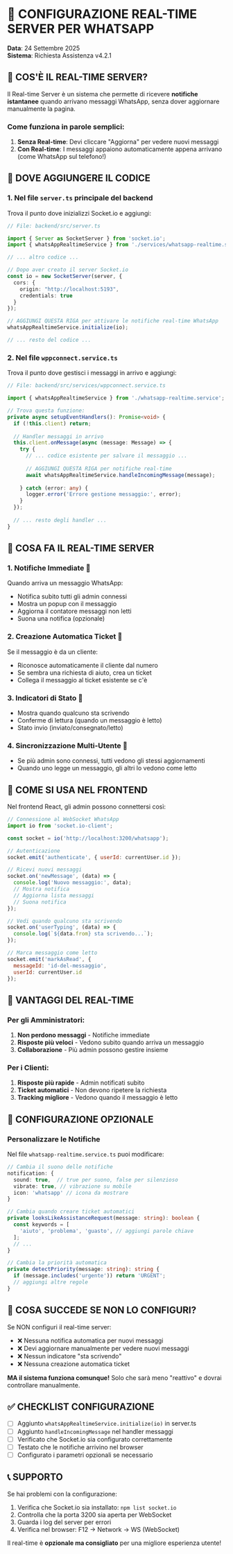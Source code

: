 # 📡 CONFIGURAZIONE REAL-TIME SERVER PER WHATSAPP

**Data**: 24 Settembre 2025  
**Sistema**: Richiesta Assistenza v4.2.1

## 🎯 COS'È IL REAL-TIME SERVER?

Il Real-time Server è un sistema che permette di ricevere **notifiche istantanee** quando arrivano messaggi WhatsApp, senza dover aggiornare manualmente la pagina.

### Come funziona in parole semplici:
1. **Senza Real-time**: Devi cliccare "Aggiorna" per vedere nuovi messaggi
2. **Con Real-time**: I messaggi appaiono automaticamente appena arrivano (come WhatsApp sul telefono!)

## 🔌 DOVE AGGIUNGERE IL CODICE

### 1. Nel file `server.ts` principale del backend

Trova il punto dove inizializzi Socket.io e aggiungi:

```typescript
// File: backend/src/server.ts

import { Server as SocketServer } from 'socket.io';
import { whatsAppRealtimeService } from './services/whatsapp-realtime.service';

// ... altro codice ...

// Dopo aver creato il server Socket.io
const io = new SocketServer(server, {
  cors: {
    origin: "http://localhost:5193",
    credentials: true
  }
});

// AGGIUNGI QUESTA RIGA per attivare le notifiche real-time WhatsApp
whatsAppRealtimeService.initialize(io);

// ... resto del codice ...
```

### 2. Nel file `wppconnect.service.ts`

Trova il punto dove gestisci i messaggi in arrivo e aggiungi:

```typescript
// File: backend/src/services/wppconnect.service.ts

import { whatsAppRealtimeService } from './whatsapp-realtime.service';

// Trova questa funzione:
private async setupEventHandlers(): Promise<void> {
  if (!this.client) return;
  
  // Handler messaggi in arrivo
  this.client.onMessage(async (message: Message) => {
    try {
      // ... codice esistente per salvare il messaggio ...
      
      // AGGIUNGI QUESTA RIGA per notifiche real-time
      await whatsAppRealtimeService.handleIncomingMessage(message);
      
    } catch (error: any) {
      logger.error('Errore gestione messaggio:', error);
    }
  });
  
  // ... resto degli handler ...
}
```

## 🚀 COSA FA IL REAL-TIME SERVER

### 1. **Notifiche Immediate** 📨
Quando arriva un messaggio WhatsApp:
- Notifica subito tutti gli admin connessi
- Mostra un popup con il messaggio
- Aggiorna il contatore messaggi non letti
- Suona una notifica (opzionale)

### 2. **Creazione Automatica Ticket** 🎫
Se il messaggio è da un cliente:
- Riconosce automaticamente il cliente dal numero
- Se sembra una richiesta di aiuto, crea un ticket
- Collega il messaggio al ticket esistente se c'è

### 3. **Indicatori di Stato** 💬
- Mostra quando qualcuno sta scrivendo
- Conferme di lettura (quando un messaggio è letto)
- Stato invio (inviato/consegnato/letto)

### 4. **Sincronizzazione Multi-Utente** 👥
- Se più admin sono connessi, tutti vedono gli stessi aggiornamenti
- Quando uno legge un messaggio, gli altri lo vedono come letto

## 📱 COME SI USA NEL FRONTEND

Nel frontend React, gli admin possono connettersi così:

```javascript
// Connessione al WebSocket WhatsApp
import io from 'socket.io-client';

const socket = io('http://localhost:3200/whatsapp');

// Autenticazione
socket.emit('authenticate', { userId: currentUser.id });

// Ricevi nuovi messaggi
socket.on('newMessage', (data) => {
  console.log('Nuovo messaggio:', data);
  // Mostra notifica
  // Aggiorna lista messaggi
  // Suona notifica
});

// Vedi quando qualcuno sta scrivendo
socket.on('userTyping', (data) => {
  console.log(`${data.from} sta scrivendo...`);
});

// Marca messaggio come letto
socket.emit('markAsRead', { 
  messageId: 'id-del-messaggio',
  userId: currentUser.id 
});
```

## 🎯 VANTAGGI DEL REAL-TIME

### Per gli Amministratori:
1. **Non perdono messaggi** - Notifiche immediate
2. **Risposte più veloci** - Vedono subito quando arriva un messaggio
3. **Collaborazione** - Più admin possono gestire insieme

### Per i Clienti:
1. **Risposte più rapide** - Admin notificati subito
2. **Ticket automatici** - Non devono ripetere la richiesta
3. **Tracking migliore** - Vedono quando il messaggio è letto

## 🔧 CONFIGURAZIONE OPZIONALE

### Personalizzare le Notifiche
Nel file `whatsapp-realtime.service.ts` puoi modificare:

```typescript
// Cambia il suono delle notifiche
notification: {
  sound: true,  // true per suono, false per silenzioso
  vibrate: true, // vibrazione su mobile
  icon: 'whatsapp' // icona da mostrare
}

// Cambia quando creare ticket automatici
private looksLikeAssistanceRequest(message: string): boolean {
  const keywords = [
    'aiuto', 'problema', 'guasto', // aggiungi parole chiave
  ];
  // ...
}

// Cambia la priorità automatica
private detectPriority(message: string): string {
  if (message.includes('urgente')) return 'URGENT';
  // aggiungi altre regole
}
```

## 🚨 COSA SUCCEDE SE NON LO CONFIGURI?

Se NON configuri il real-time server:
- ❌ Nessuna notifica automatica per nuovi messaggi
- ❌ Devi aggiornare manualmente per vedere nuovi messaggi
- ❌ Nessun indicatore "sta scrivendo"
- ❌ Nessuna creazione automatica ticket

**MA il sistema funziona comunque!** Solo che sarà meno "reattivo" e dovrai controllare manualmente.

## ✅ CHECKLIST CONFIGURAZIONE

- [ ] Aggiunto `whatsAppRealtimeService.initialize(io)` in server.ts
- [ ] Aggiunto `handleIncomingMessage` nel handler messaggi
- [ ] Verificato che Socket.io sia configurato correttamente
- [ ] Testato che le notifiche arrivino nel browser
- [ ] Configurato i parametri opzionali se necessario

## 📞 SUPPORTO

Se hai problemi con la configurazione:
1. Verifica che Socket.io sia installato: `npm list socket.io`
2. Controlla che la porta 3200 sia aperta per WebSocket
3. Guarda i log del server per errori
4. Verifica nel browser: F12 → Network → WS (WebSocket)

Il real-time è **opzionale ma consigliato** per una migliore esperienza utente!
